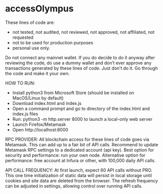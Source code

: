 # accessOlympus
These lines of code are:
- not tested, not audited, not reviewed, not approved, not affiliated, not requested
- not to be used for production purposes
- personal use only.

Do not connect any mainnet wallet. If you do decide to do it anyway after reviewing the code, do use a dummy wallet and don’t ever approve any transactions generated by these lines of code. Just don’t do it. Go through the code and make it your own.

HOW TO RUN:
- Install python3 from Microsoft Store (should be installed on MacOS/Linux by default)
- Download index.html and index.js
- Open a command prompt and go to directory of the index.html and index.js files
- Run: python3 -m http.server 8000 to launch a local-only web server
- Launch Firefox/Metamask
- Open http://localhost:8000

RPC PROVIDER:
All blockchain access for these lines of code goes via Metamask. This can add up to a fair bit of API calls. Recommend to update Metamask RPC settings to a dedicated account (api key).
Best option for security and performance: run your own node. 
Alternative option for performance: free account at Infura or other, with 100,000 daily API calls.

API CALL FREQUENCY:
At first launch, expect 60 API calls without PRO. This one time initialization of static data will persist in local storage until cookies and site data are deleted from the browser. The refresh frequency can be adjusted in settings, allowing control over running API calls.
